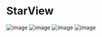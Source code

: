 # StarView
![image](https://github.com/kawtare12/StarView/assets/120519708/46d1b449-da58-47fe-9ea6-7f004aff7a61)
![image](https://github.com/kawtare12/StarView/assets/120519708/1ad4bfaf-e207-41b8-b795-a787c36f9a90)
![image](https://github.com/kawtare12/StarView/assets/120519708/cfcb38f9-3bf6-4c5c-88d4-56e82568f5f9)
![image](https://github.com/kawtare12/StarView/assets/120519708/5fce34fa-1289-42da-bf63-868ccd260b61)
